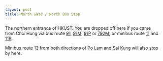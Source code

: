 ```yaml
---
layout: post
title: North Gate / North Bus Stop
---
```


The northern entrance of HKUST. You are dropped off here if you came from Choi Hung via bus route [91](/_pages/Transports/Transports.md), [91M](/_pages/Transports/Transports.md), [91P](/_pages/Transports/Transports.md) or [792M](/_pages/Transports/Transports.md), or minibus route [11](/_pages/Transports/Transports.md) and [11B](/_pages/Transorts/Transports.md).

Minibus route [12](/_pages/Transports/Transports.md) from both directions of [Po Lam](/_pages/places/off_campus/Po_Lam.md) and [Sai Kung]() will also stop by here.
